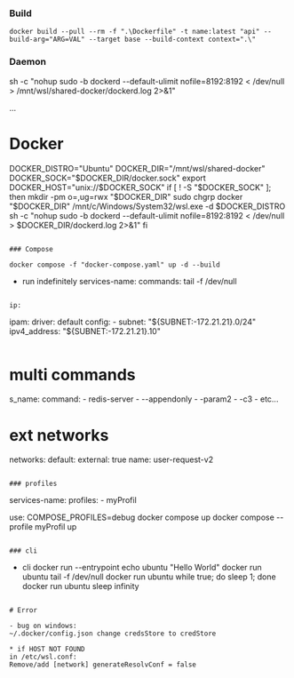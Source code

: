 ### Build  

```
docker build --pull --rm -f ".\Dockerfile" -t name:latest "api" --build-arg="ARG=VAL" --target base --build-context context=".\"
```

### Daemon

sh -c "nohup sudo -b dockerd --default-ulimit nofile=8192:8192 < /dev/null > /mnt/wsl/shared-docker/dockerd.log 2>&1"  

...
# Docker
DOCKER_DISTRO="Ubuntu"
DOCKER_DIR="/mnt/wsl/shared-docker"
DOCKER_SOCK="$DOCKER_DIR/docker.sock"
export DOCKER_HOST="unix://$DOCKER_SOCK"
if [ ! -S "$DOCKER_SOCK" ]; then
   mkdir -pm o=,ug=rwx "$DOCKER_DIR"
   sudo chgrp docker "$DOCKER_DIR"
   /mnt/c/Windows/System32/wsl.exe -d $DOCKER_DISTRO sh -c "nohup sudo -b dockerd --default-ulimit nofile=8192:8192 < /dev/null > $DOCKER_DIR/dockerd.log 2>&1"
fi
```

### Compose

docker compose -f "docker-compose.yaml" up -d --build  

```
* run indefinitely
services-name:
    commands: tail -f /dev/null 
```

ip:
```
ipam:
    driver: default
    config:
        - subnet: "${SUBNET:-172.21.21}.0/24"
    ipv4_address: "${SUBNET:-172.21.21}.10"
```

```
# multi commands
s_name:
  command:
    - redis-server
    - --appendonly
    - -param2
    - -c3
    - etc...

# ext networks
networks:
    default:
      external: true
      name: user-request-v2
```

### profiles

```
services-name:
    profiles:
        - myProfil

use:
COMPOSE_PROFILES=debug docker compose up
docker compose --profile myProfil up
```

### cli

```
- cli
docker run --entrypoint echo ubuntu "Hello World"
docker run ubuntu tail -f /dev/null
docker run ubuntu while true; do sleep 1; done
docker run ubuntu sleep infinity
```

# Error

- bug on windows:
~/.docker/config.json change credsStore to credStore

* if HOST NOT FOUND  
in /etc/wsl.conf:  
Remove/add [network] generateResolvConf = false 
